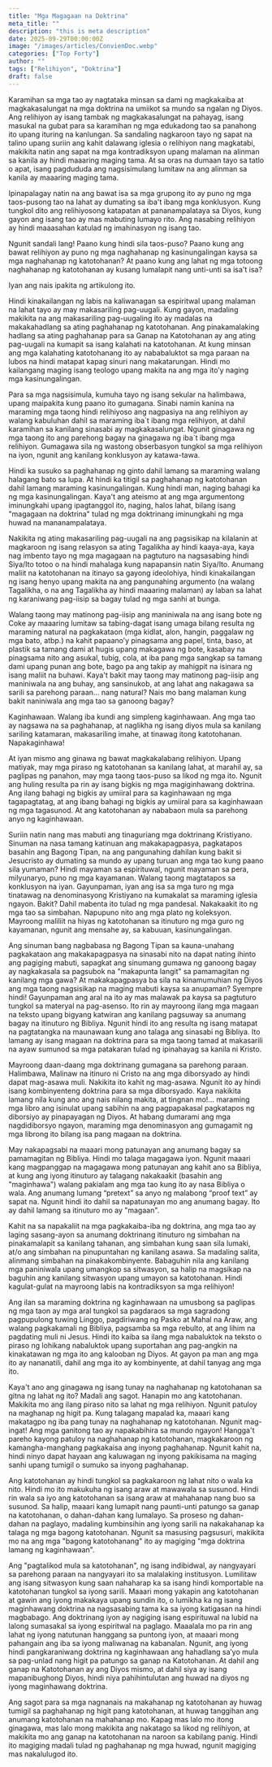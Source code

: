 ```yaml
---
title: "Mga Magagaan na Doktrina"
meta_title: ""
description: "this is meta description"
date: 2025-09-29T00:00:00Z
image: "/images/articles/ConvienDoc.webp"
categories: ["Top Forty"]
author: ""
tags: ["Relihiyon", "Doktrina"]
draft: false
---
```

Karamihan sa mga tao ay nagtataka minsan sa dami ng magkakaiba at magkakasalungat na mga doktrina na umiikot sa mundo sa ngalan ng Diyos. Ang relihiyon ay isang tambak ng magkakasalungat na pahayag, isang masukal na gubat para sa karamihan ng mga edukadong tao sa panahong ito upang ituring na kanlungan. Sa sandaling nagkaroon tayo ng sapat na talino upang suriin ang kahit dalawang iglesia o relihiyon nang magkatabi, makikita natin ang sapat na mga kontradiksyon upang malaman na alinman sa kanila ay hindi maaaring maging tama. At sa oras na dumaan tayo sa tatlo o apat, isang pagdududa ang nagsisimulang lumitaw na ang alinman sa kanila ay maaaring maging tama.  
  
  
Ipinapalagay natin na ang bawat isa sa mga grupong ito ay puno ng mga taos-pusong tao na lahat ay dumating sa iba't ibang mga konklusyon. Kung tungkol dito ang relihiyosong katapatan at pananampalataya sa Diyos, kung gayon ang isang tao ay mas mabuting lumayo rito. Ang nasabing relihiyon ay hindi maaasahan katulad ng imahinasyon ng isang tao.  
  
  
Ngunit sandali lang! Paano kung hindi sila taos-puso? Paano kung ang bawat relihiyon ay puno ng mga naghahanap ng kasinungalingan kaysa sa mga naghahanap ng katotohanan? At paano kung ang lahat ng mga totoong naghahanap ng katotohanan ay kusang lumalapit nang unti-unti sa isa't isa?  
  
  
Iyan ang nais ipakita ng artikulong ito.  
  
  
Hindi kinakailangan ng labis na kaliwanagan sa espiritwal upang malaman na lahat tayo ay may makasariling pag-uugali. Kung gayon, madaling makikita na ang makasariling pag-uugaling ito ay madalas na makakahadlang sa ating paghahanap ng katotohanan. Ang pinakamalaking hadlang sa ating paghahanap para sa Ganap na Katotohanan ay ang ating pag-uugali na kumapit sa isang kalahati na katotohanan. At kung minsan ang mga kalahating katotohanang ito ay nababaluktot sa mga paraan na lubos na hindi matapat kapag sinuri nang makatarungan. Hindi mo kailangang maging isang teologo upang makita na ang mga ito’y naging mga kasinungalingan.  
  
  
Para sa mga nagsisimula, kumuha tayo ng isang sekular na halimbawa, upang maipakita kung paano ito gumagana. Sinabi namin kanina na maraming mga taong hindi relihiyoso ang nagpasiya na ang relihiyon ay walang kabuluhan dahil sa maraming iba\`t ibang mga relihiyon, at dahil karamihan sa kanilang sinasabi ay magkakasalungat. Ngunit ginagawa ng mga taong ito ang parehong bagay na ginagawa ng iba\`t ibang mga relihiyon. Gumagawa sila ng wastong obserbasyon tungkol sa mga relihiyon na iyon, ngunit ang kanilang konklusyon ay katawa-tawa.  
  
  
Hindi ka susuko sa paghahanap ng ginto dahil lamang sa maraming walang halagang bato sa lupa. At hindi ka titigil sa paghahanap ng katotohanan dahil lamang maraming kasinungalingan. Kung hindi man, naging bahagi ka ng mga kasinungalingan. Kaya't ang ateismo at ang mga argumentong iminungkahi upang ipagtanggol ito, naging, halos lahat, bilang isang "magagaan na doktrina" tulad ng mga doktrinang iminungkahi ng mga huwad na mananampalataya.  
  
  
Nakikita ng ating makasariling pag-uugali na ang pagsisikap na kilalanin at magkaroon ng isang relasyon sa ating Tagalikha ay hindi kaaya-aya, kaya nag imbento tayo ng mga magagaan na pagtuturo na nagsasabing hindi Siya/Ito totoo o na hindi mahalaga kung napapansin natin Siya/Ito. Anumang maliit na katotohanan na itinayo sa gayong ideolohiya, hindi kinakailangan ng isang henyo upang makita na ang pangunahing argumento (na walang Tagalikha, o na ang Tagalikha ay hindi maaaring malaman) ay laban sa lahat ng karaniwang pag-iisip sa bagay tulad ng mga sanhi at bunga.  
  
  
Walang taong may matinong pag-iisip ang maniniwala na ang isang bote ng Coke ay maaaring lumitaw sa tabing-dagat isang umaga bilang resulta ng maraming natural na pagkakataon (mga kidlat, alon, hangin, paggalaw ng mga bato, atbp.) na kahit papaano’y pinagsama ang papel, tinta, baso, at plastik sa tamang dami at hugis upang makagawa ng bote, kasabay na pinagsama nito ang asukal, tubig, cola, at iba pang mga sangkap sa tamang dami upang punan ang bote, bago pa ang takip ay mahigpit na isinara ng isang maliit na buhawi. Kaya't bakit may taong may matinong pag-iisip ang maniniwala na ang buhay, ang sansinukob, at ang lahat ang nakagawa sa sarili sa parehong paraan... nang natural? Nais mo bang malaman kung bakit naniniwala ang mga tao sa ganoong bagay?  
  
  
Kaginhawaan. Walang iba kundi ang simpleng kaginhawaan. Ang mga tao ay nagsawa na sa paghahanap, at naglikha ng isang diyos mula sa kanilang sariling katamaran, makasariling imahe, at tinawag itong katotohanan. Napakaginhawa!  
  
  
At iyan mismo ang ginawa ng bawat magkakalabang relihiyon. Upang matiyak, may mga piraso ng katotohanan sa kanilang lahat, at marahil ay, sa paglipas ng panahon, may mga taong taos-puso sa likod ng mga ito. Ngunit ang huling resulta pa rin ay isang bigkis ng mga magiginhawang doktrina. Ang ilang bahagi ng bigkis ay umiiral para sa kaginhawaan ng mga tagapagtatag, at ang ibang bahagi ng bigkis ay umiiral para sa kaginhawaan ng mga tagasunod. At ang katotohanan ay nababaon mula sa parehong anyo ng kaginhawaan.  
  
  
Suriin natin nang mas mabuti ang tinaguriang mga doktrinang Kristiyano. Sinuman na nasa tamang katinuan ang makakapagpasya, pagkatapos basahin ang Bagong Tipan, na ang pangunahing dahilan kung bakit si Jesucristo ay dumating sa mundo ay upang turuan ang mga tao kung paano sila yumaman? Hindi mayaman sa espirituwal, ngunit mayaman sa pera, milyunaryo, puno ng mga kayamanan. Walang taong magtatapos sa konklusyon na iyan. Gayunpaman, iyan ang isa sa mga turo ng mga tinatawag na denominasyong Kristiyano na kumakalat sa maraming iglesia ngayon. Bakit? Dahil mabenta ito tulad ng mga pandesal. Nakakaakit ito ng mga tao sa simbahan. Napupuno nito ang mga plato ng koleksyon. Mayroong maliliit na hiyas ng katotohanan sa itinuturo ng mga guro ng kayamanan, ngunit ang mensahe ay, sa kabuuan, kasinungalingan.  
  
  
Ang sinuman bang nagbabasa ng Bagong Tipan sa kauna-unahang pagkakataon ang makakapagpasya na sinasabi nito na dapat nating ihinto ang pagiging mabuti, sapagkat ang sinumang gumawa ng ganoong bagay ay nagkakasala sa pagsubok na "makapunta langit" sa pamamagitan ng kanilang mga gawa? At makakapagpasya ba sila na kinamumuhian ng Diyos ang mga taong nagsisikap na maging mabuti kaysa sa anupaman? Syempre hindi! Gayunpaman ang aral na ito ay mas malawak pa kaysa sa pagtuturo tungkol sa materyal na pag-asenso. Ito rin ay mayroong ilang mga magaan na teksto upang bigyang katwiran ang kanilang pagsuway sa anumang bagay na itinuturo ng Bibliya. Ngunit hindi ito ang resulta ng isang matapat na pagtatangka na maunawaan kung ano talaga ang sinasabi ng Bibliya. Ito lamang ay isang magaan na doktrina para sa mga taong tamad at makasarili na ayaw sumunod sa mga patakaran tulad ng ipinahayag sa kanila ni Kristo.  
  
  
Mayroong daan-daang mga doktrinang gumagana sa parehong paraan. Halimbawa, Malinaw na itinuro ni Cristo na ang mga diborsyado ay hindi dapat mag-asawa muli. Nakikita ito kahit ng mag-asawa. Ngunit ito ay hindi isang kombinyenteng doktrina para sa mga diborsyado. Kaya nakikita lamang nila kung ano ang nais nilang makita, at tingnan mo!... maraming mga libro ang isinulat upang sabihin na ang pagpapakasal pagkatapos ng diborsiyo ay pinapayagan ng Diyos. At habang dumarami ang mga nagdidiborsyo ngayon, maraming mga denominasyon ang gumagamit ng mga librong ito bilang isa pang magaan na doktrina.  
  
  
May nakapagsabi na maaari mong patunayan ang anumang bagay sa pamamagitan ng Bibliya. Hindi mo talaga magagawa iyon. Ngunit maaari kang magpanggap na magagawa mong patunayan ang kahit ano sa Bibliya, at kung ang iyong itinuturo ay talagang nakakaakit (basahin ang "maginhawa") walang pakialam ang mga tao kung ito ay nasa Bibliya o wala. Ang anumang lumang “pretext” sa anyo ng malabong “proof text” ay sapat na. Ngunit hindi ito dahil sa napatunayan mo ang anumang bagay. Ito ay dahil lamang sa itinuturo mo ay "magaan".  
  
  
Kahit na sa napakaliit na mga pagkakaiba-iba ng doktrina, ang mga tao ay laging sasang-ayon sa anumang doktrinang itinuturo ng simbahan na pinakamalapit sa kanilang tahanan, ang simbahan kung saan sila lumaki, at/o ang simbahan na pinupuntahan ng kanilang asawa. Sa madaling salita, alinmang simbahan na pinakakombinyente. Babaguhin nila ang kanilang mga paniniwala upang umangkop sa sitwasyon, sa halip na magsikap na baguhin ang kanilang sitwasyon upang umayon sa katotohanan. Hindi kagulat-gulat na mayroong labis na kontradiksyon sa mga relihiyon!  
  
  
Ang ilan sa maraming doktrina ng kaginhawaan na umusbong sa paglipas ng mga taon ay mga aral tungkol sa pagdaraos sa mga sagradong pagpupulong tuwing Linggo, pagdiriwang ng Pasko at Mahal na Araw, ang walang pagkakamali ng Bibliya, pagsamba sa mga rebulto, at ang lihim na pagdating muli ni Jesus. Hindi ito kaiba sa ilang mga nabaluktok na teksto o piraso ng lohikang nabaluktok upang suportahan ang pag-angkin na kinakatawan ng mga ito ang kalooban ng Diyos. At gayon pa man ang mga ito ay nananatili, dahil ang mga ito ay kombinyente, at dahil tanyag ang mga ito.  
  
  
Kaya't ano ang ginagawa ng isang tunay na naghahanap ng katotohanan sa gitna ng lahat ng ito? Madali ang sagot. Hanapin mo ang katotohanan. Makikita mo ang ilang piraso nito sa lahat ng mga relihiyon. Ngunit patuloy na maghanap ng higit pa. Kung talagang mapalad ka, maaari kang makatagpo ng iba pang tunay na naghahanap ng katotohanan. Ngunit mag-ingat! Ang mga ganitong tao ay napakabihira sa mundo ngayon! Hangga't pareho kayong patuloy na naghahanap ng katotohanan, magkakaroon ng kamangha-manghang pagkakaisa ang inyong paghahanap. Ngunit kahit na, hindi ninyo dapat hayaan ang kaluwagan ng inyong pakikisama na maging sanhi upang tumigil o sumuko sa inyong paghahanap.  
  
  
Ang katotohanan ay hindi tungkol sa pagkakaroon ng lahat nito o wala ka nito. Hindi mo ito makukuha ng isang araw at mawawala sa susunod. Hindi rin wala sa iyo ang katotohanan sa isang araw at mahahanap nang buo sa susunod. Sa halip, maaari kang lumapit nang paunti-unti patungo sa ganap na katotohanan, o dahan-dahan kang lumalayo. Sa proseso ng dahan-dahan na paglayo, madaling kumbinsihin ang iyong sarili na nakakahanap ka talaga ng mga bagong katotohanan. Ngunit sa masusing pagsusuri, makikita mo na ang mga "bagong katotohanang" ito ay magiging "mga doktrina lamang ng kaginhawaan".  
  
  
Ang "pagtalikod mula sa katotohanan", ng isang indibidwal, ay nangyayari sa parehong paraan na nangyayari ito sa malalaking institusyon. Lumilitaw ang isang sitwasyon kung saan nahaharap ka sa isang hindi komportable na katotohanan tungkol sa iyong sarili. Maaari mong yakapin ang katotohanan at gawin ang iyong makakaya upang sundin ito, o lumikha ka ng isang maginhawang doktrina na nagsasabing tama ka sa iyong katigasan na hindi magbabago. Ang doktrinang iyon ay nagiging isang espirituwal na lubid na lalong sumasakal sa iyong espiritwal na paglago. Maaalala mo pa rin ang lahat ng iyong natutunan hanggang sa puntong iyon, at maaari mong pahangain ang iba sa iyong maliwanag na kabanalan. Ngunit, ang iyong hindi pangkaraniwang doktrina ng kaginhawaan ang hahadlang sa’yo mula sa pag-unlad nang higit pa patungo sa ganap na Katotohanan. At dahil ang ganap na Katotohanan ay ang Diyos mismo, at dahil siya ay isang mapanibughong Diyos, hindi niya pahihintulutan ang huwad na diyos ng iyong maginhawang doktrina.  
  
  
Ang sagot para sa mga nagnanais na makahanap ng katotohanan ay huwag tumigil sa paghahanap ng higit pang katotohanan, at huwag tanggihan ang anumang katotohanan na mahahanap mo. Kapag mas lalo mo itong ginagawa, mas lalo mong makikita ang nakatago sa likod ng relihiyon, at makikita mo ang ganap na katotohanan na naroon sa kabilang panig. Hindi ito magiging madali tulad ng paghahanap ng mga huwad, ngunit magiging mas nakalulugod ito.